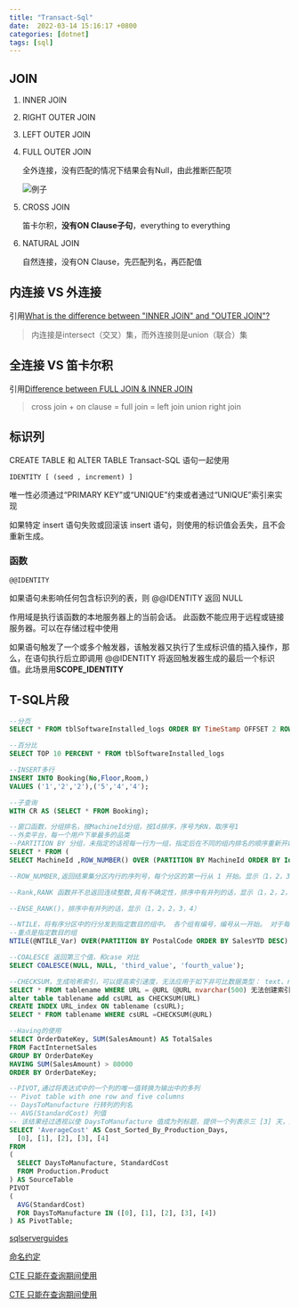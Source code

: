 ```yaml
---
title: "Transact-Sql"
date:  2022-03-14 15:16:17 +0800
categories: [dotnet]
tags: [sql]
---
```


## JOIN

1. INNER JOIN

2. RIGHT OUTER JOIN

3. LEFT OUTER JOIN

4. FULL OUTER JOIN

   全外连接，没有匹配的情况下结果会有Null，由此推断匹配项

   ![例子](https://www.mssqltips.com/tipimages2/6978_full-outer-join.002.png)

5. CROSS JOIN

   笛卡尔积，**没有ON Clause子句**，everything to everything

6. NATURAL JOIN

   自然连接，没有ON Clause，先匹配列名，再匹配值

## 内连接 VS 外连接

引用[What is the difference between "INNER JOIN" and "OUTER JOIN"?](https://stackoverflow.com/questions/38549/what-is-the-difference-between-inner-join-and-outer-join)

> 内连接是intersect（交叉）集，而外连接则是union（联合）集


## 全连接 VS 笛卡尔积

引用[Difference between FULL JOIN & INNER JOIN](https://stackoverflow.com/questions/3022713/difference-between-full-join-inner-join)

> cross join + on clause  = full join = left join union  right join

## 标识列

CREATE TABLE 和 ALTER TABLE Transact-SQL 语句一起使用

`IDENTITY [ (seed , increment) ]`

唯一性必须通过“PRIMARY KEY”或“UNIQUE”约束或者通过“UNIQUE”索引来实现

如果特定 insert 语句失败或回滚该 insert 语句，则使用的标识值会丢失，且不会重新生成。

### 函数

`@@IDENTITY`

如果语句未影响任何包含标识列的表，则 @@IDENTITY 返回 NULL

作用域是执行该函数的本地服务器上的当前会话。 此函数不能应用于远程或链接服务器。可以在存储过程中使用

如果语句触发了一个或多个触发器，该触发器又执行了生成标识值的插入操作，那么，在语句执行后立即调用 @@IDENTITY 将返回触发器生成的最后一个标识值。此场景用**SCOPE_IDENTITY**


## T-SQL片段

```sql
--分页
SELECT * FROM tblSoftwareInstalled_logs ORDER BY TimeStamp OFFSET 2 ROWS FETCH NEXT 4 ROWS ONLY

--百分比
SELECT TOP 10 PERCENT * FROM tblSoftwareInstalled_logs

--INSERT多行
INSERT INTO Booking(No,Floor,Room,)
VALUES ('1','2','2'),('5','4','4');

--子查询
WITH CR AS (SELECT * FROM Booking);

--窗口函数，分组排名，按MachineId分组，按Id排序，序号为RN，取序号1
--外卖平台，每一个用户下单最多的品类
--PARTITION BY 分组，未指定的话视每一行为一组，指定后在不同的组内排名的顺序重新开始
SELECT * FROM (
SELECT MachineId ,ROW_NUMBER() OVER (PARTITION BY MachineId ORDER BY Id DESC ) AS RN FROM tblSoftwareInstalled_detail ) temp WHERE RN = 1

--ROW_NUMBER,返回结果集分区内行的序列号，每个分区的第一行从 1 开始。显示（1，2，3，4，5）,没有重复并列的排名

--Rank,RANK 函数并不总返回连续整数,具有不确定性，排序中有并列的话，显示（1，2，2，4，5）

--ENSE_RANK()，排序中有并列的话，显示（1，2，2，3，4）

--NTILE，将有序分区中的行分发到指定数目的组中。 各个组有编号，编号从一开始。 对于每一个行，NTILE 将返回此行所属的组的编号。
--重点是指定数目的组
NTILE(@NTILE_Var) OVER(PARTITION BY PostalCode ORDER BY SalesYTD DESC)

--COALESCE 返回第三个值，和case 对比
SELECT COALESCE(NULL, NULL, 'third_value', 'fourth_value');

--CHECKSUM，生成哈希索引，可以提高索引速度，无法应用于如下非可比数据类型： text、ntext、image 和 cursor
SELECT * FROM tablename WHERE URL = @URL（@URL nvarchar(500) 无法创建索引）
alter table tablename add csURL as CHECKSUM(URL)
CREATE INDEX URL_index ON tablename (csURL);
SELECT * FROM tablename WHERE csURL =CHECKSUM(@URL)

--Having的使用
SELECT OrderDateKey, SUM(SalesAmount) AS TotalSales
FROM FactInternetSales
GROUP BY OrderDateKey
HAVING SUM(SalesAmount) > 80000
ORDER BY OrderDateKey;

--PIVOT,通过将表达式中的一个列的唯一值转换为输出中的多列
-- Pivot table with one row and five columns
-- DaysToManufacture 行转列的列名
-- AVG(StandardCost) 列值
-- 该结果经过透视以使 DaysToManufacture 值成为列标题，提供一个列表示三 [3] 天，即使结果为 NULL。
SELECT 'AverageCost' AS Cost_Sorted_By_Production_Days,
  [0], [1], [2], [3], [4]
FROM
(
  SELECT DaysToManufacture, StandardCost
  FROM Production.Product
) AS SourceTable
PIVOT
(
  AVG(StandardCost)
  FOR DaysToManufacture IN ([0], [1], [2], [3], [4])
) AS PivotTable;

```


[sqlserverguides](https://sqlserverguides.com/)

[命名约定](https://www.sqlshack.com/learn-sql-naming-conventions/)

[CTE 只能在查询期间使用](https://www.tsql.info/cte.php)

[CTE 只能在查询期间使用](https://sqlsunday.com/2020/12/01/run-your-cte-just-once-and-reuse-output/)
